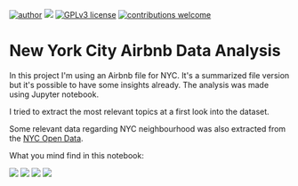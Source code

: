 [![author](https://img.shields.io/badge/author-herculìsḧ-red.svg)](https://www.linkedin.com/in/herculeshamanaka) [![](https://img.shields.io/badge/python-3.7+-blue.svg)](https://www.python.org/downloads/release/python-365/) [![GPLv3 license](https://img.shields.io/badge/License-GPLv3-blue.svg)](http://perso.crans.org/besson/LICENSE.html) [![contributions welcome](https://img.shields.io/badge/contributions-welcome-brightgreen.svg?style=flat)](https://github.com/carlosfab/data_science/issues)



# New York City Airbnb Data Analysis
In this project I'm using an Airbnb file for NYC. It's a summarized file version but it's possible to have some insights already. The analysis was made using Jupyter notebook.

I tried to extract the most relevant topics at a first look into the dataset.

Some relevant data regarding NYC neighbourhood was also extracted from the [NYC Open Data](https://opendata.cityofnewyork.us/). 

What you mind find in this notebook:
<div>  
  <img src="https://img.shields.io/badge/Python-FFD43B?style=for-the-badge&logo=python&logoColor=blue" />
  <img src="https://img.shields.io/badge/Pandas-2C2D72?style=for-the-badge&logo=pandas&logoColor=white" />
  <img src="https://img.shields.io/badge/Jupyter-F37626.svg?&style=for-the-badge&logo=Jupyter&logoColor=white" />
  <img src="https://img.shields.io/badge/Leaflet-199900?style=for-the-badge&logo=Leaflet&logoColor=white" />
</div>  
